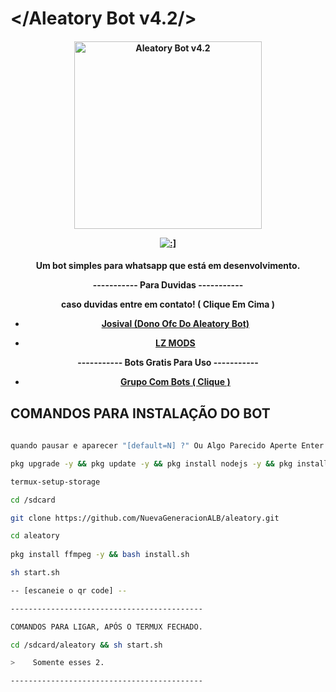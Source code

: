 # </Aleatory Bot v4.2/>
<div align="center">
</div>
<p align="center">
  <h4 align="center">
<img src="https://telegra.ph/file/bee3283fd8aae6cbc6c24.jpg" alt="Aleatory Bot v4.2 " width="300" />

</div>
<p align="center">
   <a href="https://github.com/lzmodsoficial/aleatorybot4.1"><img title=":]" src="https://img.shields.io/badge/:]-LZ DOMINA BB-red.svg?style=for-the-badge&logo=github" /></a>
  <h4 align="center">

Um bot simples para whatsapp que está em desenvolvimento.
   
----------- Para Duvidas -----------
    
caso duvidas entre em contato! ( Clique Em Cima )
    
- [Josival (Dono Ofc Do Aleatory Bot)](https://wa.me/558198923680)
    
- [LZ MODS](https://wa.me/556284944742)
    
----------- Bots Gratis Para Uso -----------
    
- [Grupo Com Bots ( Clique )](https://chat.whatsapp.com/DPZKtPOZvUBIsaluTNB5rh)
    

## COMANDOS PARA INSTALAÇÃO DO BOT
```bash
 
quando pausar e aparecer "[default=N] ?" Ou Algo Parecido Aperte Enter Ok?

pkg upgrade -y && pkg update -y && pkg install nodejs -y && pkg install nodejs-lts -y && pkg install wget -y && pkg install git -y && pkg install python -y

termux-setup-storage 

cd /sdcard

git clone https://github.com/NuevaGeneracionALB/aleatory.git

cd aleatory
    
pkg install ffmpeg -y && bash install.sh

sh start.sh 

-- [escaneie o qr code] --

-------------------------------------------

COMANDOS PARA LIGAR, APÓS O TERMUX FECHADO. 

cd /sdcard/aleatory && sh start.sh 

>    Somente esses 2.

-------------------------------------------
```
    
    
